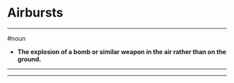 # Airbursts
---
#noun
- **The explosion of a bomb or similar weapon in the air rather than on the ground.**
---
---
